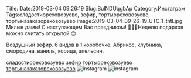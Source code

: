 Title:
Date:2019-03-04 09:26:19
Slug:BulNDUqgbAp
Category:Инстаграм
Tags:сладостиореховозуево, зефир, тортыореховозуево, тортыназаказореховозуево
image:2019-03-04_09-26-19_UTC_1_tntl.jpg
Милые дамы! С наступающем Вас праздником! 💐💐💐Неделю подарков можно считать открытой 😊

Воздушный зефир. 6 видов в 1 коробочке. Абрикос, клубника, смородина, ваниль, корица, апельсин.

[сладостиореховозуево]({tag}сладостиореховозуево) [зефир]({tag}зефир) [тортыореховозуево]({tag}тортыореховозуево) [тортыназаказореховозуево]({tag}тортыназаказореховозуево)
![instagram]({attach}images/2019-03-04_09-26-19_UTC_1.jpg)
![instagram]({attach}images/2019-03-04_09-26-19_UTC_2.jpg)
